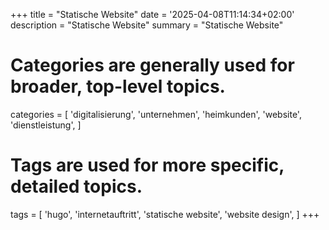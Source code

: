 +++
title = "Statische Website"
date = '2025-04-08T11:14:34+02:00'
description = "Statische Website"
summary = "Statische Website"
# Categories are generally used for broader, top-level topics.
categories = [
 'digitalisierung',
 'unternehmen',
 'heimkunden',
 'website',
 'dienstleistung',
]
# Tags are used for more specific, detailed topics.
tags = [
 'hugo',
 'internetauftritt',
 'statische website',
 'website design',
]
+++
